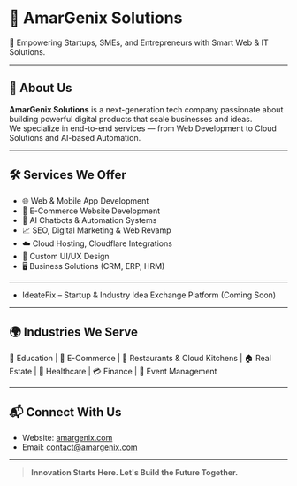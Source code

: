 # 🌟 AmarGenix Solutions

🚀 Empowering Startups, SMEs, and Entrepreneurs with Smart Web & IT Solutions.

---

## 💼 About Us
**AmarGenix Solutions** is a next-generation tech company passionate about building powerful digital products that scale businesses and ideas.  
We specialize in end-to-end services — from Web Development to Cloud Solutions and AI-based Automation.

---

## 🛠️ Services We Offer
- 🌐 Web & Mobile App Development
- 🛒 E-Commerce Website Development
- 🧠 AI Chatbots & Automation Systems
- 📈 SEO, Digital Marketing & Web Revamp
- ☁️ Cloud Hosting, Cloudflare Integrations
- 🎨 Custom UI/UX Design
- 🖥️ Business Solutions (CRM, ERP, HRM)

---


- IdeateFix – Startup & Industry Idea Exchange Platform (Coming Soon)

---

## 🌍 Industries We Serve
🏫 Education | 🛒 E-Commerce | 🍔 Restaurants & Cloud Kitchens | 🏠 Real Estate | 🏥 Healthcare | 💳 Finance | 🎉 Event Management

---

## 📬 Connect With Us
- Website: [amargenix.com](http://www.amargenix.com)
- Email: contact@amargenix.com

---

> **Innovation Starts Here. Let's Build the Future Together.**

